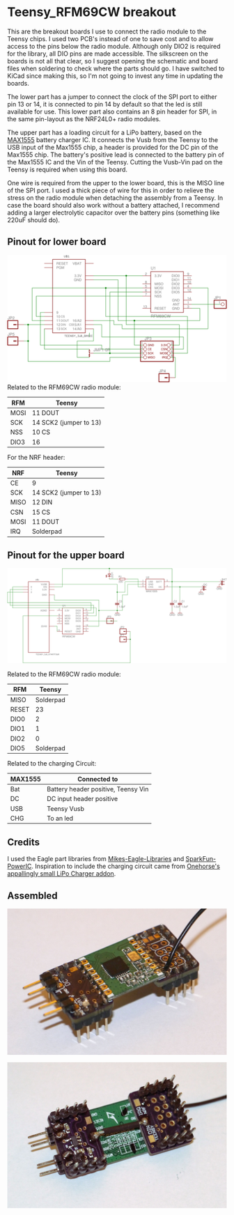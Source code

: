 Teensy_RFM69CW breakout
====================

This are the breakout boards I use to connect the radio module to the Teensy chips. I used two PCB's instead of one to save cost and to allow access to the pins below the radio module. Although only DIO2 is required for the library, all DIO pins are made accessible. The silkscreen on the boards is not all that clear, so I suggest opening the schematic and board files when soldering to check where the parts should go. I have switched to KiCad since making this, so I'm not going to invest any time in updating the boards.

The lower part has a jumper to connect the clock of the SPI port to either pin 13 or 14, it is connected to pin 14 by default so that the led is still available for use. This lower part also contains an 8 pin header for SPI, in the same pin-layout as the NRF24L0+ radio modules.

The upper part has a loading circuit for a LiPo battery, based on the [MAX1555][max1555] battery charger IC. It connects the Vusb from the Teensy to the USB input of the Max1555 chip, a header is provided for the DC pin of the Max1555 chip. The battery's positive lead is connected to the battery pin of the Max1555 IC and the Vin of the Teensy. Cutting the Vusb-Vin pad on the Teensy is required when using this board.

One wire is required from the upper to the lower board, this is the MISO line of the SPI port. I used a thick piece of wire for this in order to relieve the stress on the radio module when detaching the assembly from a Teensy. In case the board should also work without a battery attached, I recommend adding a larger electrolytic capacitor over the battery pins (something like 220uF should do).

Pinout for lower board
-------------
![Schematic for lower board](media/teensy_rfm69cw_nrf_lower.png?raw=true "Lower board schematic")
Related to the RFM69CW radio module:

| RFM           | Teensy |
| ------------- | ----------- |
| MOSI          |   11 DOUT |
| SCK           |   14 SCK2 (jumper to 13) |
| NSS           |   10 CS |
| DIO3          |   16 |

For the NRF header:

| NRF   |   Teensy |
| ------|--------- |
| CE    |   9 |
| SCK   |  14 SCK2 (jumper to 13) |
| MISO  |  12 DIN |
| CSN   |  15 CS |
| MOSI  |  11 DOUT |
| IRQ   |  Solderpad |


Pinout for the upper board
-------------------
![Schematic for upper board](media/teensy_rfm69_cw_nrf_upper.png?raw=true "Upper board schematic")

Related to the RFM69CW radio module:

| RFM           | Teensy |
| ------------- | ----------- |
| MISO          |  Solderpad |
| RESET         |  23 |
| DIO0          |  2 |
| DIO1          |  1 |
| DIO2          |  0 |
| DIO5          | Solderpad |

Related to the charging Circuit:

| MAX1555       | Connected to          |
| ------------- | ----------- |
| Bat           | Battery header positive, Teensy Vin |
| DC            | DC input header positive |
| USB           | Teensy Vusb |
| CHG           | To an led |

Credits
---------
I used the Eagle part libraries from [Mikes-Eagle-Libraries](https://github.com/mgrusin/Mikes-Eagle-Libraries) and [SparkFun-PowerIC](https://github.com/sparkfun/SparkFun-Eagle-Libraries/blob/master/SparkFun-PowerIC.lbr). Inspiration to include the charging circuit came from [Onehorse's appallingly small LiPo Charger addon](https://forum.pjrc.com/threads/26462-Appallingly-small-LiPo-charger-add-on-for-Teensy-3-1).

Assembled
--------
![Top view for boards and radio module](media/top.jpg?raw=true "Top view")

![Bottom view for boards and radio module](media/bottom.jpg?raw=true "Bottom view")

[max1555]: https://www.maximintegrated.com/en/products/power/battery-management/MAX1555.html
